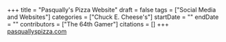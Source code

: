 +++
title = "Pasqually's Pizza Website"
draft = false
tags = ["Social Media and Websites"]
categories = ["Chuck E. Cheese's"]
startDate = ""
endDate = ""
contributors = ["The 64th Gamer"]
citations = []
+++
[pasquallyspizza.com](https://www.pasquallyspizza.com/)
